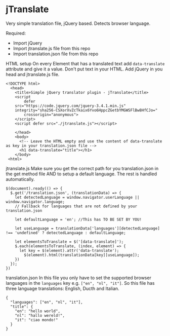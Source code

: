 # jTranslate
Very simple translation file, jQuery based. Detects browser language.

Required:
- Import jQuery
- Import jtranslate.js file from this repo
- Import translation.json file from this repo

HTML setup
On every Element that has a translated text add `data-translate` attribute and give it a value. Don't put text in your HTML.
Add jQuery in you head and jtranslate.js file.
```
<!DOCTYPE html>
  <head>
    <title>Simple jQuery translator plugin - jTranslate</title>
    <script
        defer
	src="https://code.jquery.com/jquery-3.4.1.min.js"
	integrity="sha256-CSXorXvZcTkaix6Yvo6HppcZGetbYMGWSFlBw8HfCJo="
        crossorigin="anonymous">
    </script>
    <script defer src="./jtranslate.js"></script>
    
    </head>
    <body>
      <!-- Leave the HTML empty and use the content of data-translate as key in your translation.json file -->
      <h1 data-translate="title"></h1>
    </body>
 <html>
  ```
jtranslate.js
Make sure you get the correct path for you translation.json in the get method file AND to setup a default language.
The rest is handled automatically.
```
$(document).ready(() => {
  $.get('/translation.json', (translationData) => {
    let detectedLanguage = window.navigator.userLanguage || window.navigator.language;
    // Fallback for languages that are not defined by your translation.json
    
    let defaultLanguage = 'en'; //This has TO BE SET BY YOU! 

    let useLanguage = translationData['languages'][detectedLanguage] !== 'undefined' ? detectedLanguage : defaultLanguage;
    
    let elementsToTranslate = $('[data-translate]');
    $.each(elementsToTranslate, (index, element) => {
      let key = $(element).attr('data-translate');
        $(element).html(translationData[key][useLanguage]);
    })
  });
})
```

translation.json
In this file you only have to set the supported browser languages in the `languages` key e.g. `["en", "nl", "it"]`.
So this file has three language translations: English, Ducth and Italian.
```
{
  "languages": ["en", "nl", "it"],
  "title": {
    "en": "hello world",
    "nl": "hallo wereld!",
    "it": "ciao mondo!"
  }
}
```
